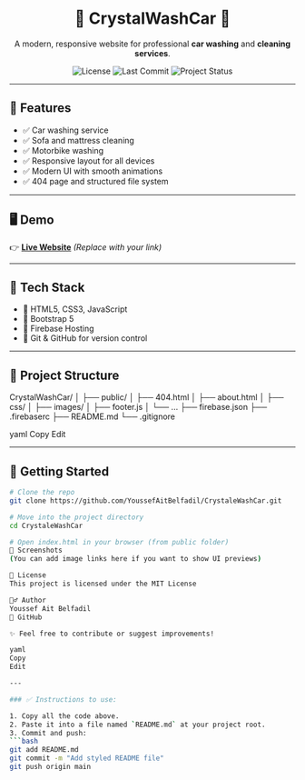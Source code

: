 <h1 align="center">🚗 CrystalWashCar 🧼</h1>

<p align="center">
  A modern, responsive website for professional <strong>car washing</strong> and <strong>cleaning services</strong>.
</p>

<p align="center">
  <img src="https://img.shields.io/github/license/YoussefAitBelfadil/CrystaleWashCar" alt="License">
  <img src="https://img.shields.io/github/last-commit/YoussefAitBelfadil/CrystaleWashCar" alt="Last Commit">
  <img src="https://img.shields.io/badge/status-active-brightgreen" alt="Project Status">
</p>

---

## 🌟 Features

- ✅ Car washing service
- ✅ Sofa and mattress cleaning
- ✅ Motorbike washing
- ✅ Responsive layout for all devices
- ✅ Modern UI with smooth animations
- ✅ 404 page and structured file system

---

## 🖥️ Demo

👉 [**Live Website**](https://yourdomain.com) *(Replace with your link)*

---

## 🧰 Tech Stack

- 🔹 HTML5, CSS3, JavaScript  
- 🔹 Bootstrap 5  
- 🔹 Firebase Hosting  
- 🔹 Git & GitHub for version control

---

## 📂 Project Structure

CrystalWashCar/
│
├── public/
│ ├── 404.html
│ ├── about.html
│ ├── css/
│ ├── images/
│ ├── footer.js
│ └── ...
├── firebase.json
├── .firebaserc
├── README.md
└── .gitignore

yaml
Copy
Edit

---

## 🚀 Getting Started

```bash
# Clone the repo
git clone https://github.com/YoussefAitBelfadil/CrystaleWashCar.git

# Move into the project directory
cd CrystaleWashCar

# Open index.html in your browser (from public folder)
📸 Screenshots
(You can add image links here if you want to show UI previews)

📄 License
This project is licensed under the MIT License

🙋‍♂️ Author
Youssef Ait Belfadil
🔗 GitHub

✨ Feel free to contribute or suggest improvements!

yaml
Copy
Edit

---

### ✅ Instructions to use:

1. Copy all the code above.
2. Paste it into a file named `README.md` at your project root.
3. Commit and push:
```bash
git add README.md
git commit -m "Add styled README file"
git push origin main
